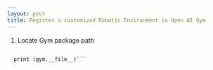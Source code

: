 ```yaml
---
layout: post
title: Register a customized Robotic Environment in Open AI Gym
---
```


1. Locate Gym package path 

```import gym

  print (gym.__file__)```
